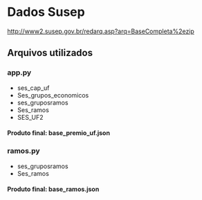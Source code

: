 
# Dados Susep

<http://www2.susep.gov.br/redarq.asp?arq=BaseCompleta%2ezip>

## Arquivos utilizados

### app.py

- ses_cap_uf
- Ses_grupos_economicos
- ses_gruposramos
- Ses_ramos
- SES_UF2

#### Produto final: base_premio_uf.json

### ramos.py

- ses_gruposramos
- Ses_ramos

#### Produto final: base_ramos.json
